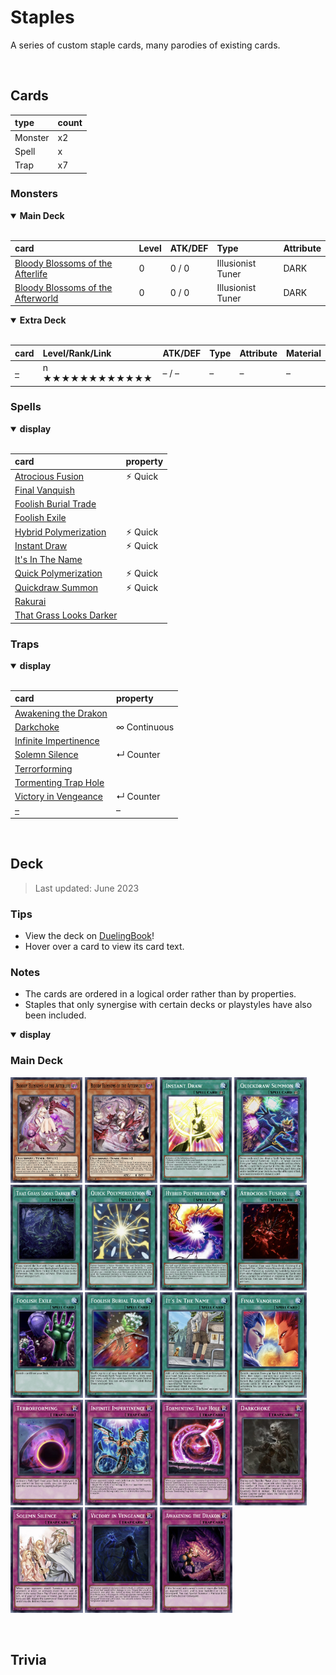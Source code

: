 # Staples

A series of custom staple cards, many parodies of existing cards.


<br>


## Cards

| type | count |
| :--- | :---- |
| Monster | x2 |
| Spell   | x |
| Trap    | x7 |

### Monsters

<details open>
  <summary> <b> Main Deck </b> </summary> <br>

| card | Level | ATK/DEF | Type | Attribute |
| :--- | :---- | :------ | :--- | :-------- |
| [Bloody Blossoms of the Afterlife](../cards/monsters/standard/Bloody%20Blossoms%20of%20the%20Afterlife.md) | 0 | 0 / 0 | Illusionist Tuner | DARK |
| [Bloody Blossoms of the Afterworld](../cards/monsters/standard/Bloody%20Blossoms%20of%20the%20Afterworld.md) | 0 | 0 / 0 | Illusionist Tuner | DARK |

</details>

<details open>
  <summary> <b> Extra Deck </b> </summary> <br>

| card | Level/Rank/Link | ATK/DEF | Type | Attribute | Material |
| :--- | :-------------- | :------ | :--- | :-------- | :------- |
| [–](../cards/monsters/–/–.md) | n ★★★★★★★★★★★★ | – / – | – | – | – |

</details>

### Spells

<details open>
  <summary> <b> display </b> </summary> <br>

| card | property |
| :--- | :------- |
| [Atrocious Fusion](../cards/spells/Atrocious%20Fusion.md) | ⚡︎ Quick |
| [Final Vanquish](../cards/spells/Final%20Vanquish.md) | |
| [Foolish Burial Trade](../cards/spells/Foolish%20Burial%20Trade.md) | |
| [Foolish Exile](../cards/spells/Foolish%20Exile.md) | |
| [Hybrid Polymerization](../cards/spells/Hybrid%20Polymerization.md) | ⚡︎ Quick |
| [Instant Draw](../cards/spells/Instant%20Draw.md) | ⚡︎ Quick |
| [It's In The Name](../cards/spells/It's%20In%20The%20Name.md) | |
| [Quick Polymerization](../cards/spells/Quick%20Polymerization.md) | ⚡︎ Quick |
| [Quickdraw Summon](../cards/spells/Quickdraw%20Summon.md) | ⚡︎ Quick |
| [Rakurai](../cards/spells/Rakurai.md) | |
| [That Grass Looks Darker](../cards/spells/That%20Grass%20Looks%20Darker.md) | |

</details>

### Traps

<details open>
  <summary> <b> display </b> </summary> <br>

| card | property |
| :--- | :------- |
| [Awakening the Drakon](../cards/traps/Awakening%20the%20Drakon.md) | |
| [Darkchoke](../cards/traps/Darkchoke.md) | ∞ Continuous |
| [Infinite Impertinence](../cards/traps/Infinite%20Impertinence.md) | |
| [Solemn Silence](../cards/traps/Solemn%20Silence.md) | ↵ Counter |
| [Terrorforming](../cards/traps/Terrorforming.md) | |
| [Tormenting Trap Hole](../cards/traps/Tormenting%20Trap%20Hole.md) | |
| [Victory in Vengeance](../cards/traps/Victory%20in%20Vengeance.md) | ↵ Counter |
| [–](../cards/traps/–.md) | – |

</details>


<br>


## Deck

> Last updated: June 2023

### Tips
- View the deck on [DuelingBook](...)!
- Hover over a card to view its card text.

### Notes
- The cards are ordered in a logical order rather than by properties.
- Staples that only synergise with certain decks or playstyles have also been included.

<details open>
  <summary> <b> display </b> </summary>

### Main Deck
<img src="../../.assets/cards/monsters/Bloody Blossoms of the Afterlife.png" height="169px"
title="(This card’s original Level is treated as 0.)
During your opponent’s turn (Quick Effect): You can send this card from your hand or field to the Graveyard; this turn, each time your opponent Special Summons a monster, they must banish 1 card from their hand, field, Extra Deck or Graveyard face-down. You cannot activate other card effects the turn you activate this effect.">
<img src="../../.assets/cards/monsters/Bloody Blossoms of the Afterworld.png" height="169px"
title="(This card’s original Level is treated as 0.)
Cannot be Normal Summoned/Set. Must be Special Summoned (from your hand) by Tributing 1 or more monsters on the field with different types (Fusion/Synchro/Xyz/Link). You cannot Normal Summon/Set during the turn you Summon ‘Bloody Blossoms of the Afterworld’ this way. Cannot be Tributed or used as Special Summon Material. There can only be 1 ‘Bloody Blossoms of the Afterworld’ on the field.">
<img src="../../.assets/cards/spells/Instant Draw.png" height="169px"
title="Activate 1 of the following effects.
• Tribute 2 other cards from your hand and/or field; draw 2 cards.
• Discard 1 ‘Instant Draw’; draw 2 cards.
• If your opponent controls more cards than you, and you have less than 2 cards in your hand: Pay half your LP; draw 2 cards.
You can only activate ‘Instant Draw’ once per turn.">
<img src="../../.assets/cards/spells/Quickdraw Summon.png" height="169px"
title="Draw cards until you draw a Spell/Trap (max 3), then you can Special Summon 1 Level 4 or lower monster from your hand, also after that, for each card you drew, shuffle 1 card from your hand into the Deck. For the rest of the turn after this card resolves, each time you add a card from your Deck to your hand by card effect, you must immediately discard 1 card.">
<img src="../../.assets/cards/spells/That Grass Looks Darker.png" height="169px"
title="If you started the Duel with fewer cards in your Extra Deck than your opponent: Both players banish as many cards as possible from the top of their Deck, up to the difference. You can only activate ‘That Grass Looks Darker’ once per turn.">
<img src="../../.assets/cards/spells/Quick Polymerization.png" height="169px"
title="Fusion Summon 1 Fusion Monster from your Extra Deck, using monsters from your hand and/or field as material. If your opponent controls a monster Summoned from the Extra Deck, you can also use 1 monster from your Deck as material, but if you do, send the Summoned monster to the Graveyard during the End Phase. You can only activate ‘Quick Polymerization’ once per turn.">
<img src="../../.assets/cards/spells/Hybrid Polymerization.png" height="169px"
title="Pay half your LP; Fusion Summon up to 2 Fusion Monsters from your Extra Deck, using cards from your hand or field and/or up to 2 cards your opponent controls as material. You can use a card(s) you control as material for both Summons. You cannot Summon monsters from the Extra Deck the turn activate this card, except by the effect of ‘Hybrid Polymerization’. You can only use ‘Hybrid Polymerization’ once per turn.">
<img src="../../.assets/cards/spells/Atrocious Fusion.png" height="169px"
title="Fusion Summon from your Extra Deck, Graveyard or Banished Pile, 1 DARK Fusion Monster that lists a Ritual or Fusion Monster as material, by banishing materials from either player’s field and/or Graveyard. Cards and effects cannot be activated in response to this card’s activation. You can only use ‘Atrocious Fusion’ once per turn.">
<img src="../../.assets/cards/spells/Foolish Exile.png" height="169px"
title="Banish 1 card from your Deck.">
<img src="../../.assets/cards/spells/Foolish Burial Trade.png" height="169px"
title="Shuffle up to 2 of your banished cards with different types (Monster/Spell/Trap) into the Deck, then send that many cards of the same type(s) from your Deck to the Graveyard. You can only activate ‘Foolish Burial Trade’ once per turn.">
<img src="../../.assets/cards/spells/It's In The Name.png" height="169px"
title="Add 1 of the following from your Deck or Graveyard to your hand, but you cannot Summon monsters with the mentioned Type for the rest of this turn.
• 1 non-Dragon ‘Dragon’ monster
• 1 non-Warrior ‘Warrior’ monster
• 1 non-Beast ‘Beast’ monster
You can only activate ‘It's In The Name’ once per turn.">
<img src="../../.assets/cards/spells/Final Vanquish.png" height="169px"
title="Banish 1 monster from your hand, field, Deck or Extra Deck, then target 1 monster your opponent controls with the same type (Ritual/Fusion/Synchro/Xyz/Link); banish that target face-down. Your opponent cannot activate cards or effects in response to this card’s activation. You can only activate ‘Final Vanquish’ once per turn.">
<img src="../../.assets/cards/traps/Terrorforming.png" height="169px"
title="Activate 1 Field Spell from your Deck or Graveyard. If you control no face-up cards, you can activate this card the turn it was Set by paying half your LP.">
<img src="../../.assets/cards/traps/Infinite Impertinence.png" height="169px"
title="If your opponent controls more cards than you: Pay half your LP, then activate 1 of the following effects;
• Negate the effects of all face-up cards your opponent controls, until the end of this turn.
• Negate all card effects your opponent activates this Phase.
If you control no face-up cards, you can activate this card the turn it was Set.">
<img src="../../.assets/cards/traps/Tormenting Trap Hole.png" height="169px"
title="When your opponent Summons a monster from the Graveyard, or Special Summons a monster using a monster Summoned from the Graveyard as material: Banish the Summoned monster, and if you do, while that card is banished, your opponent takes damage equal to half its original ATK during each Standby Phase. You can only activate 'Tormenting Trap Hole' once per Duel.">
<img src="../../.assets/cards/traps/Darkchoke.png" height="169px"
title="During each Standby Phase, place 1 Choke Counter on this card, then your opponent takes damage equal to the number of Choke Counters on this card x 200. If this card’s effects would be negated, remove all Choke Counters from it instead. This face-up card with a Choke Counter cannot leave the field by card effect, unless it is banished.">
<img src="../../.assets/cards/traps/Solemn Silence.png" height="169px"
title="When your opponent would Summon 2 or more monsters at once, or activates more than 1 card or effect in the same Chain: Pay LP until you have 1000 LP left, or if your LP are 1000 or lower, pay LP until you have 100 left; negate the Summon or those activations, and if you do, destroy those cards.">
<img src="../../.assets/cards/traps/Victory in Vengeance.png" height="169px"
title="When your opponent declares a direct attack, or activates a card or effect that would inflict damage to you: Negate the attack or activation, also after that, banish as many monsters as possible from both player’s Graveyards, inflict 450 damage for each, then if at least 7 were banished, you can Special Summon 1 ‘Vengeance Vanguard’ from your Extra Deck. You can only activate ‘Victory in Vengeance’ once per Duel.">
<img src="../../.assets/cards/traps/Awakening the Drakon.png" height="169px"
title="If this Set card in its owner’s control leaves the field by an opponent’s card, and is now banished or in the Graveyard: You can Special Summon 1 monster from your Extra Deck or Graveyard.">

</details>


<br>


## Trivia

